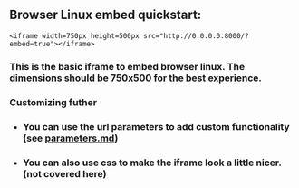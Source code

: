 ## Browser Linux embed quickstart:
```<iframe width=750px height=500px src="http://0.0.0.0:8000/?embed=true"></iframe>```
### This is the basic iframe to embed browser linux. The dimensions should be 750x500 for the best experience. 
### Customizing futher
- ### You can use the url parameters to add custom functionality (see [parameters.md](docs/parameters.md))
- ### You can also use css to make the iframe look a little nicer. (not covered here)